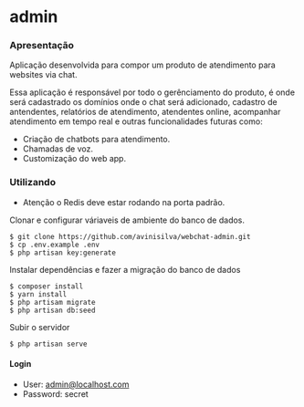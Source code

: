 # admin

### Apresentação

Aplicação desenvolvida para compor um produto de atendimento para websites via chat.

Essa aplicação é responsável por todo o gerênciamento do produto, é onde será cadastrado os domínios onde o chat será
adicionado, cadastro de antendentes, relatórios de atendimento, atendentes online, acompanhar atendimento em tempo real 
e outras funcionalidades futuras como:
    
   - Criação de chatbots para atendimento.
   - Chamadas de voz.
   - Customização do web app.

### Utilizando
* Atenção o Redis deve estar rodando na porta padrão. 

Clonar e configurar váriaveis de ambiente do banco de dados.

```
$ git clone https://github.com/avinisilva/webchat-admin.git
$ cp .env.example .env
$ php artisan key:generate
```

Instalar dependências e fazer a migração do banco de dados

```
$ composer install
$ yarn install
$ php artisam migrate
$ php artisan db:seed
```

Subir o servidor
```
$ php artisan serve
```

#### Login
- User: admin@localhost.com
- Password: secret
